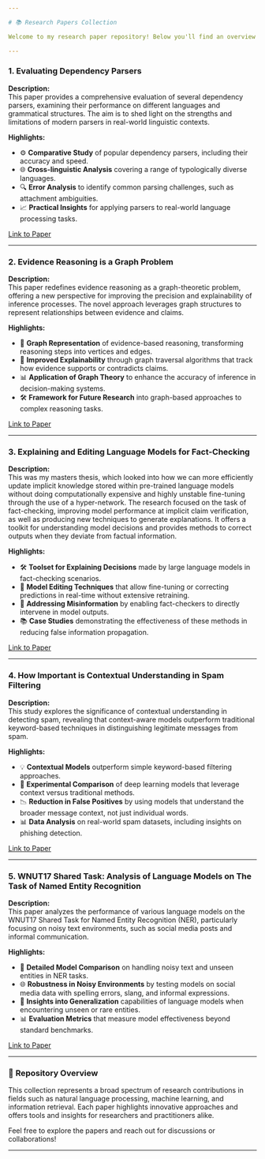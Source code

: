 ```yaml
---

# 📚 Research Papers Collection

Welcome to my research paper repository! Below you'll find an overview of each paper, along with key highlights of their contributions. Each paper focuses on a unique challenge within natural language processing, machine learning, and related fields. Dive in to explore the full potential of each study.

---
```


### 1. **Evaluating Dependency Parsers**
**Description:**  
This paper provides a comprehensive evaluation of several dependency parsers, examining their performance on different languages and grammatical structures. The aim is to shed light on the strengths and limitations of modern parsers in real-world linguistic contexts.

**Highlights:**
- ⚙️ **Comparative Study** of popular dependency parsers, including their accuracy and speed.
- 🌐 **Cross-linguistic Analysis** covering a range of typologically diverse languages.
- 🔍 **Error Analysis** to identify common parsing challenges, such as attachment ambiguities.
- 📈 **Practical Insights** for applying parsers to real-world language processing tasks.

[Link to Paper](./Evaluating%20Dependency%20Parsers.pdf)

---

### 2. **Evidence Reasoning is a Graph Problem**
**Description:**  
This paper redefines evidence reasoning as a graph-theoretic problem, offering a new perspective for improving the precision and explainability of inference processes. The novel approach leverages graph structures to represent relationships between evidence and claims.

**Highlights:**
- 🧠 **Graph Representation** of evidence-based reasoning, transforming reasoning steps into vertices and edges.
- 🔄 **Improved Explainability** through graph traversal algorithms that track how evidence supports or contradicts claims.
- 📊 **Application of Graph Theory** to enhance the accuracy of inference in decision-making systems.
- 🛠️ **Framework for Future Research** into graph-based approaches to complex reasoning tasks.

[Link to Paper](./Evidence%20Reasoning%20is%20a%20Graph%20Problem.pdf)

---

### 3. **Explaining and Editing Language Models for Fact-Checking**
**Description:**  
This was my masters thesis, which looked into how we can more efficiently update implicit knowledge stored within pre-trained language models
without doing computationally expensive and highly unstable fine-tuning through the use of a hyper-network. The research focused on the task of fact-checking, improving model performance at implicit claim verification, as well as producing
new techniques to generate explanations.
It offers a toolkit for understanding model decisions and provides methods to correct outputs when they deviate from factual information.


**Highlights:**
- 🛠️ **Toolset for Explaining Decisions** made by large language models in fact-checking scenarios.
- 📝 **Model Editing Techniques** that allow fine-tuning or correcting predictions in real-time without extensive retraining.
- 🚨 **Addressing Misinformation** by enabling fact-checkers to directly intervene in model outputs.
- 📚 **Case Studies** demonstrating the effectiveness of these methods in reducing false information propagation.

[Link to Paper](./Explaining%20and%20Editing%20Language%20Models%20for%20Fact-Checking.pdf)

---

### 4. **How Important is Contextual Understanding in Spam Filtering**
**Description:**  
This study explores the significance of contextual understanding in detecting spam, revealing that context-aware models outperform traditional keyword-based techniques in distinguishing legitimate messages from spam.

**Highlights:**
- 💡 **Contextual Models** outperform simple keyword-based filtering approaches.
- 🧪 **Experimental Comparison** of deep learning models that leverage context versus traditional methods.
- 📉 **Reduction in False Positives** by using models that understand the broader message context, not just individual words.
- 📊 **Data Analysis** on real-world spam datasets, including insights on phishing detection.

[Link to Paper](./How%20Important%20is%20Contextual%20Understanding%20in%20Spam%20Filtering.pdf)

---

### 5. **WNUT17 Shared Task: Analysis of Language Models on The Task of Named Entity Recognition**
**Description:**  
This paper analyzes the performance of various language models on the WNUT17 Shared Task for Named Entity Recognition (NER), particularly focusing on noisy text environments, such as social media posts and informal communication.

**Highlights:**
- 🤖 **Detailed Model Comparison** on handling noisy text and unseen entities in NER tasks.
- 🌐 **Robustness in Noisy Environments** by testing models on social media data with spelling errors, slang, and informal expressions.
- 🧠 **Insights into Generalization** capabilities of language models when encountering unseen or rare entities.
- 📊 **Evaluation Metrics** that measure model effectiveness beyond standard benchmarks.

[Link to Paper](./WNUT17%20Shared%20Task%20-%20Analysis%20of%20Language%20Models%20on%20The%20Task%20of%20Named%20Entity%20Recognition.pdf)

---

### 📜 **Repository Overview**
This collection represents a broad spectrum of research contributions in fields such as natural language processing, machine learning, and information retrieval. Each paper highlights innovative approaches and offers tools and insights for researchers and practitioners alike.

Feel free to explore the papers and reach out for discussions or collaborations!

---
